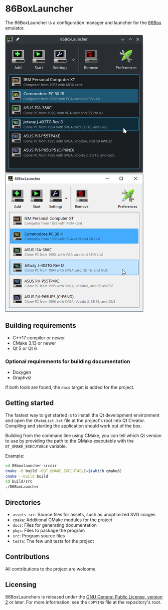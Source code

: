 # 86BoxLauncher

The 86BoxLauncher is a configuration manager and launcher for the [86Box][86box] emulator.

![86BoxLauncher running on Arch Linux in KDE Plasma 6](docs/images/arch-linux-kde-plasma-6.png) ![86BoxLauncher running on Windows 10](docs/images/windows-10.png)

## Building requirements

* C++17 compiler or newer
* CMake 3.13 or newer
* Qt 5 or Qt 6

### Optional requirements for building documentation

* Doxygen
* Graphviz

If both tools are found, the `docs` target is added for the project.

## Getting started

The fastest way to get started is to install the Qt development environment and open the `CMakeList.txt` file at the project's root into Qt Creator. Compiling and starting the application should work out of the box.

Building from the command line using CMake, you can tell which Qt version to use by providing the path to the QMake executable with the `QT_QMAKE_EXECUTABLE` variable.

Example:

```bash
cd 86boxlauncher-srcdir
cmake -B build -DQT_QMAKE_EXECUTABLE=$(which qmake6)
cmake --build build
cd build/src
./86BoxLauncher
```

## Directories

* `assets-src`: Source files for assets, such as unoptimized SVG images
* `cmake`: Additional CMake modules for the project
* `docs`: Files for generating documentation
* `pkgs`: Files to package the program
* `src`: Program source files
* `tests`: The few unit tests for the project

## Contributions

All contributions to the project are welcome.

## Licensing

86BoxLaunchers is released under the [GNU General Public License, version 2](https://www.gnu.org/licenses/old-licenses/gpl-2.0.html) or later. For more information, see the `COPYING` file at the repository's root.

<!-- Reference links -->

[86box]: https://github.com/86Box/86Box	"Emulator of retro x86-based machines"

